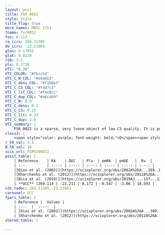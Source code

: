 ```yaml
---
layout: post
title: FSR 0022
style: style
title_flag: true
more_names: MWSC 2751
fname: fsr0022
fov: 0.117
ra_icrs: 269.11385
de_icrs: -23.21063
glon: 6.17992
glat: 0.8329
r50: 3.5
plx: 0.1718
UTI: "0.20"
UTI_COLOR: "#fbccbd"
UTI_C_N_COL: "#e0a6b3"
UTI_C_dens_COL: "#f1b6b3"
UTI_C_C3_COL: "#fdd7c3"
UTI_C_lit_COL: "#fee8cc"
UTI_C_dup_COL: "#a6cab9"
UTI_C_N: 0.0
UTI_C_dens: 0.1
UTI_C_C3: 0.25
UTI_C_lit: 0.33
UTI_C_dup: 1.0
UTI_summary: |
    FSR 0022 is a sparse, very loose object of low C3 quality. It is poorly studied in the literature, with no articles listed in the last 6 years.<br><br><span style="color: #99180f; font-weight: bold;">Warning: </span>contains less than 25 stars with <i>P>0.5</i> estimated.
class3: |
    <span style="color: purple; font-weight: bold;">D</span><span style="color: #FFC300; font-weight: bold;">B</span>
r_50_val: 3.5
N_50_val: 18
scix_url: FSR%200022
posit_table: |
    | Reference    | RA    | DEC   | Plx  | pmRA  | pmDE   |  Rv  |
    | :---         | :---: | :---: | :---: | :---: | :---: | :---: |
    |[Dias et al. (2002)](https://scixplorer.org/abs/2002A%26A...389..871D) | 269.117 | -23.193 | -- | 2.24 | -3.89 | -- |
    |[Kharchenko et al. (2012)](https://scixplorer.org/abs/2012A%26A...543A.156K) | 269.108 | -23.192 | -- | -1.22 | -6.67 | -- |
    |[Bica et al. (2019)](https://scixplorer.org/abs/2019AJ....157...12B) | 269.122 | -23.196 | -- | -- | -- | -- |
    | **UCC** |269.114 | -23.211 | 0.172 | -0.547 | -3.06 | 18.593 | 
cds_radec: 269.11385,-23.21063
carousel: UCC
fpars_table: |
    | Reference |  Values |
    | :---  |  :---:  |
    | [Dias et al. (2002)](https://scixplorer.org/abs/2002A%26A...389..871D) | `E(B-V)=1.749, Dist=4340.0, Age=9.65` |
    | [Kharchenko et al. (2012)](https://scixplorer.org/abs/2012A%26A...543A.156K) | `e_bv=1.749, distance=4340, log_age=9.65` |
shared_table: |
    
---
```

